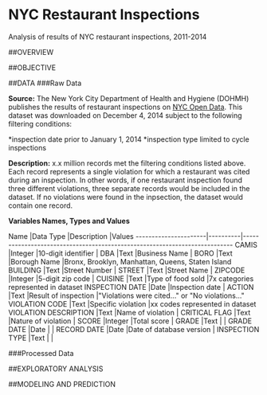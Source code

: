 NYC Restaurant Inspections
==========================

Analysis of results of NYC restaurant inspections, 2011-2014

##OVERVIEW

##OBJECTIVE

##DATA
###Raw Data

**Source:** The New York City Department of Health and Hygiene (DOHMH) publishes the results of restaurant inspections on [NYC Open Data](https://data.cityofnewyork.us/Health/DOHMH-New-York-City-Restaurant-Inspection-Results/xx67-kt59).  This dataset was downloaded on December 4, 2014 subject to the following filtering conditions:

*inspection date prior to January 1, 2014
*inspection type limited to cycle inspections

**Description:** x.x million records met the filtering conditions listed above.  Each record represents a single violation for which a restaurant was cited during an inspection.  In other words, if one restaurant inspection found three different violations, three separate records would be included in the dataset.  If no violations were found in the inpsection, the dataset would contain one record.

**Variables Names, Types and Values**

Name                  |Data Type |Description              |Values
----------------------|----------|---------------------------------------------------------------------------
CAMIS                 |Integer   |10-digit identifier      |
DBA                   |Text      |Business Name            |
BORO                  |Text      |Borough Name             |Bronx, Brooklyn, Manhattan, Queens, Staten Island
BUILDING              |Text      |Street Number            |
STREET                |Text      |Street Name              |
ZIPCODE               |Integer   |5-digit zip code         |
CUISINE               |Text      |Type of food sold        |7x categories represented in dataset
INSPECTION DATE       |Date      |Inspection date          |
ACTION                |Text      |Result of inspection     |"Violations were cited..." or "No violations..."
VIOLATION CODE        |Text      |Specific violation       |xx codes represented in dataset
VIOLATION DESCRIPTION |Text      |Name of violation        |
CRITICAL FLAG         |Text      |Nature of violation      |
SCORE                 |Integer   |Total score              |
GRADE                 |Text      |                         |
GRADE DATE            |Date      |                         |
RECORD DATE           |Date      |Date of database version |
INSPECTION TYPE       |Text      |                         |


###Processed Data

##EXPLORATORY ANALYSIS

##MODELING AND PREDICTION
